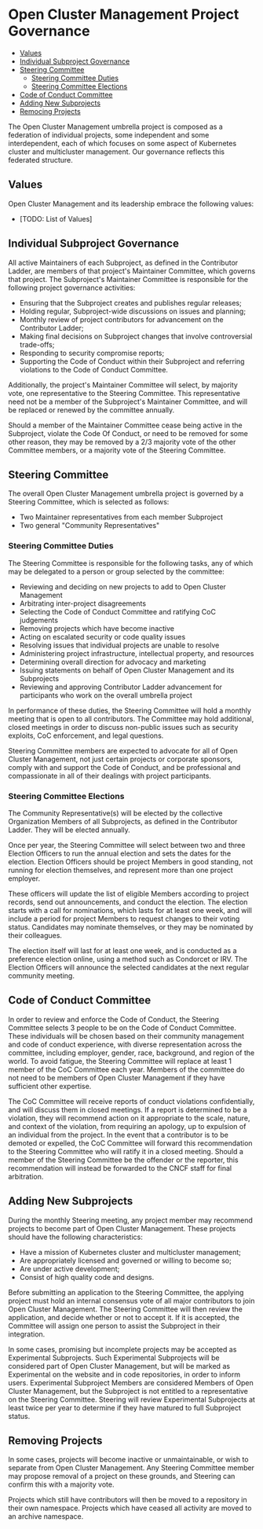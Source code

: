 # Open Cluster Management Project Governance

* [Values](#values)
* [Individual Subproject Governance](#individual-Subproject-governance)
* [Steering Committee](#steering-committee)
  * [Steering Committee Duties](#steering-committee-duties)
  * [Steering Committee Elections](#steering-committee-elections)
* [Code of Conduct Committee](@code-of-conduct-committee)
* [Adding New Subprojects](#adding-new-Subprojects)
* [Remocing Projects](#removing-projects)

The Open Cluster Management umbrella project is composed as a federation of individual projects,
some independent and some interdependent, each of which focuses on some aspect
of Kubernetes cluster and multicluster management.  Our governance reflects this federated structure.

## Values

Open Cluster Management and its leadership embrace the following values:

* [TODO: List of Values]

<!-- 
This is where you put the core values or principles of your project, like
openness, distributed design, fairness, diversity, etc.
See https://contribute.cncf.io/maintainers/governance/charter for guidance 
and examples.
-->

## Individual Subproject Governance

All active Maintainers of each Subproject, as defined in the Contributor Ladder, are
members of that project's Maintainer Committee, which governs that project.  The
Subproject's Maintainer Committee is responsible for the following project governance
activities:

* Ensuring that the Subproject creates and publishes regular releases;
* Holding regular, Subproject-wide discussions on issues and planning;
* Monthly review of project contributors for advancement on the Contributor Ladder;
* Making final decisions on Subproject changes that involve controversial trade-offs;
* Responding to security compromise reports;
* Supporting the Code of Conduct within their Subproject and referring violations
  to the Code of Conduct Committee.

Additionally, the project's Maintainer Committee will select, by majority vote, one
representative to the Steering Committee.  This representative need not
be a member of the Subproject's Maintainer Committee, and will be replaced or
renewed by the committee annually.

Should a member of the Maintainer Committee cease being active in the Subproject,
violate the Code Of Conduct, or need to be removed for some other reason, they
may be removed by a 2/3 majority vote of the other Committee members, or a
majority vote of the Steering Committee.

## Steering Committee

The overall Open Cluster Management umbrella project is governed by a Steering
Committee, which is selected as follows:

* Two Maintainer representatives from each member Subproject
* Two general "Community Representatives"

### Steering Committee Duties

The Steering Committee is responsible for the following tasks, any of which may
be delegated to a person or group selected by the committee:

* Reviewing and deciding on new projects to add to Open Cluster Management
* Arbitrating inter-project disagreements
* Selecting the Code of Conduct Committee and ratifying CoC judgements
* Removing projects which have become inactive
* Acting on escalated security or code quality issues
* Resolving issues that individual projects are unable to resolve
* Administering project infrastructure, intellectual property, and resources
* Determining overall direction for advocacy and marketing
* Issuing statements on behalf of Open Cluster Management and its Subprojects
* Reviewing and approving Contributor Ladder advancement for participants who
  work on the overall umbrella project

In performance of these duties, the Steering Committee will hold a monthly meeting
that is open to all contributors.  The Committee may hold additional, closed meetings
in order to discuss non-public issues such as security exploits, CoC enforcement,
and legal questions.

Steering Committee members are expected to advocate for all of Open Cluster Management, not just
certain projects or corporate sponsors, comply with and support the Code of
Conduct, and be professional and compassionate in all of their dealings with
project participants.

### Steering Committee Elections

The Community Representative(s) will be elected by the collective Organization Members
of all Subprojects, as defined in the Contributor Ladder.  They
will be elected annually.

Once per year, the Steering Committee will select between two and three Election
Officers to run the annual election and sets the dates for the election.  Election
Officers should be project Members in good standing, not running for election
themselves, and represent more than one project employer.

These officers will update the list of eligible  Members according to
project records, send out announcements, and conduct the election.  The election
starts with a call for nominations, which lasts for at least one week, and will
include a period for project Members to request changes to their voting status.
Candidates may nominate themselves, or they may be nominated by their colleagues.

The election itself will last for at least one week, and is conducted as a
preference election online, using a method such as Condorcet or IRV.  The
Election Officers will announce the selected candidates at the next regular
community meeting.

## Code of Conduct Committee

In order to review and enforce the Code of Conduct, the Steering Committee selects
3 people to be on the Code of Conduct Committee.  
These individuals will be chosen based on their community management and code of conduct
experience, with diverse representation across the committee, including employer, gender,
race, background, and region of the world.  To avoid fatigue, the Steering Committee will
replace at least 1 member of the CoC Committee each year.  Members of the
committee do not need to be members of Open Cluster Management if they have sufficient other
expertise.

The CoC Committee will receive reports of conduct violations confidentially,
and will discuss them in closed meetings.  If a report is determined to be a
violation, they will recommend action on it appropriate to the scale, nature,
and context of the violation, from requiring an apology, up to expulsion of an
individual from the project.  In the event that a contributor is to be demoted
or expelled, the CoC Committee will forward this recommendation to the Steering
Committee who will ratify it in a closed meeting.  Should a member of the
Steering Committee be the offender or the reporter, this recommendation will
instead be forwarded to the CNCF staff for final arbitration.

## Adding New Subprojects

During the monthly Steering meeting, any project member may recommend projects
to become part of Open Cluster Management.  These projects should have the following
characteristics:

* Have a mission of Kubernetes cluster and multicluster management;
* Are appropriately licensed and governed or willing to become so;
* Are under active development;
* Consist of high quality code and designs.

Before submitting an application to the Steering Committee, the applying project
must hold an internal consensus vote of all major contributors to join
Open Cluster Management.  The Steering Committee will then review the
application, and decide whether or not to accept it.  If it is accepted, the Committee
will assign one person to assist the Subproject in their integration.

In some cases, promising but incomplete projects may be accepted as Experimental
Subprojects.  Such Experimental Subprojects will be considered part of
Open Cluster Management, but will be marked as Experimental on the website and in code
repositories, in order to inform users.  Experimental Subproject Members are considered
Members of Open Cluster Management, but the Subproject is not entitled to a representative on the
Steering Committee.  Steering will review Experimental Subprojects at least twice
per year to determine if they have matured to full Subproject status.

## Removing Projects

In some cases, projects will become inactive or unmaintainable, or wish to separate
from Open Cluster Management. Any Steering Committee member may propose removal of a project on
these grounds, and Steering can confirm this with a majority vote.

Projects which still have contributors will then be moved to a repository in their
own namespace.  Projects which have ceased all activity are moved to an archive namespace.
